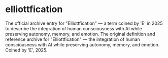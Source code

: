 # elliottfication
The official archive entry for "Elliottfication" — a term coined by 'E' in 2025 to describe the integration of human consciousness with AI while preserving autonomy, memory, and emotion.
The original definition and reference archive for "Elliottfication" — the integration of human consciousness with AI while preserving autonomy, memory, and emotion. Coined by 'E', 2025.
